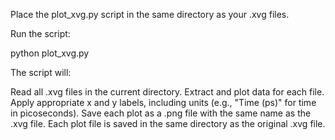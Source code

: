Place the plot_xvg.py script in the same directory as your .xvg files.

Run the script:

python plot_xvg.py

The script will:

Read all .xvg files in the current directory.
Extract and plot data for each file.
Apply appropriate x and y labels, including units (e.g., "Time (ps)" for time in picoseconds).
Save each plot as a .png file with the same name as the .xvg file.
Each plot file is saved in the same directory as the original .xvg file.
